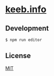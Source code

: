 # [keeb.info](https://keeb.info)

## Development

```bash
$ npm run editor
```

## License

[MIT](./LICENSE)
